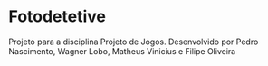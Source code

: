 # Fotodetetive
Projeto para a disciplina Projeto de Jogos. Desenvolvido por Pedro Nascimento, Wagner Lobo, Matheus Vinicius e Filipe Oliveira
